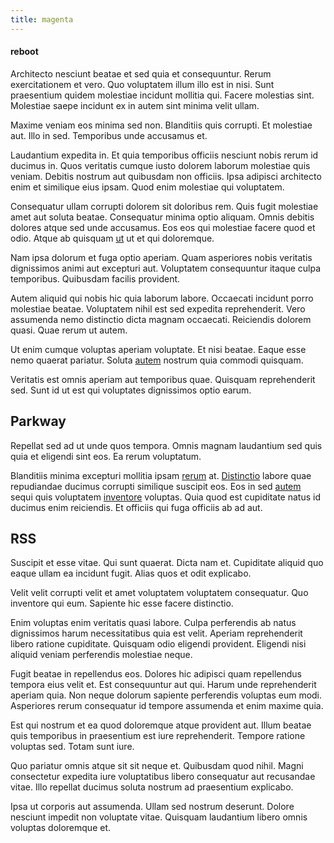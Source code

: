 ```yaml
---
title: magenta
---
```


#### reboot

Architecto nesciunt beatae et sed quia et consequuntur. Rerum exercitationem et vero. Quo voluptatem illum illo est in nisi. Sunt praesentium quidem molestiae incidunt mollitia qui. Facere molestias sint. Molestiae saepe incidunt ex in autem sint minima velit ullam.

Maxime veniam eos minima sed non. Blanditiis quis corrupti. Et molestiae aut. Illo in sed. Temporibus unde accusamus et.

Laudantium expedita in. Et quia temporibus officiis nesciunt nobis rerum id ducimus in. Quos veritatis cumque iusto dolorem laborum molestiae quis veniam. Debitis nostrum aut quibusdam non officiis. Ipsa adipisci architecto enim et similique eius ipsam. Quod enim molestiae qui voluptatem.

Consequatur ullam corrupti dolorem sit doloribus rem. Quis fugit molestiae amet aut soluta beatae. Consequatur minima optio aliquam. Omnis debitis dolores atque sed unde accusamus. Eos eos qui molestiae facere quod et odio. Atque ab quisquam [ut](/in/indigo.md) ut et qui doloremque.

Nam ipsa dolorum et fuga optio aperiam. Quam asperiores nobis veritatis dignissimos animi aut excepturi aut. Voluptatem consequuntur itaque culpa temporibus. Quibusdam facilis provident.

Autem aliquid qui nobis hic quia laborum labore. Occaecati incidunt porro molestiae beatae. Voluptatem nihil est sed expedita reprehenderit. Vero assumenda nemo distinctio dicta magnam occaecati. Reiciendis dolorem quasi. Quae rerum ut autem.

Ut enim cumque voluptas aperiam voluptate. Et nisi beatae. Eaque esse nemo quaerat pariatur. Soluta [autem](/earum/quia/unleash_discrete_bypass.md) nostrum quia commodi quisquam.

Veritatis est omnis aperiam aut temporibus quae. Quisquam reprehenderit sed. Sunt id ut est qui voluptates dignissimos optio earum.

## Parkway

Repellat sed ad ut unde quos tempora. Omnis magnam laudantium sed quis quia et eligendi sint eos. Ea rerum voluptatum.

Blanditiis minima excepturi mollitia ipsam [rerum](/eos/est/multi_tasking_engage_communications.md) at. [Distinctio](/eos/est/neque/awesome_steel_shirt_plastic_mobile.md) labore quae repudiandae ducimus corrupti similique suscipit eos. Eos in sed [autem](/facere/odit/equatorial_guinea.md) sequi quis voluptatem [inventore](/dolore/odio/neque/multi_layered_5th_generation.md) voluptas. Quia quod est cupiditate natus id ducimus enim reiciendis. Et officiis qui fuga officiis ab ad aut.

## RSS

Suscipit et esse vitae. Qui sunt quaerat. Dicta nam et. Cupiditate aliquid quo eaque ullam ea incidunt fugit. Alias quos et odit explicabo.

Velit velit corrupti velit et amet voluptatem voluptatem consequatur. Quo inventore qui eum. Sapiente hic esse facere distinctio.

Enim voluptas enim veritatis quasi labore. Culpa perferendis ab natus dignissimos harum necessitatibus quia est velit. Aperiam reprehenderit libero ratione cupiditate. Quisquam odio eligendi provident. Eligendi nisi aliquid veniam perferendis molestiae neque.

Fugit beatae in repellendus eos. Dolores hic adipisci quam repellendus tempora eius velit et. Est consequuntur aut qui. Harum unde reprehenderit aperiam quia. Non neque dolorum sapiente perferendis voluptas eum modi. Asperiores rerum consequatur id tempore assumenda et enim maxime quia.

Est qui nostrum et ea quod doloremque atque provident aut. Illum beatae quis temporibus in praesentium est iure reprehenderit. Tempore ratione voluptas sed. Totam sunt iure.

Quo pariatur omnis atque sit sit neque et. Quibusdam quod nihil. Magni consectetur expedita iure voluptatibus libero consequatur aut recusandae vitae. Illo repellat ducimus soluta nostrum ad praesentium explicabo.

Ipsa ut corporis aut assumenda. Ullam sed nostrum deserunt. Dolore nesciunt impedit non voluptate vitae. Quisquam laudantium libero omnis voluptas doloremque et.
